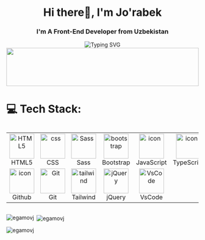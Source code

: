 <h1 align="center">Hi there👋, I'm Jo'rabek</h1>
<h3  align="center">I'm A Front-End Developer from Uzbekistan</h3>

<div  align="center">
  <img src="https://readme-typing-svg.herokuapp.com?font=Fira+Code&weight=500&size=24&pause=1000&center=true&vCenter=true&random=false&width=435&lines=Frontend+Developer;Engineer+Programmer" alt="Typing SVG" />
</div>

<!--   my-header-img -->
<img src="https://raw.githubusercontent.com/matfantinel/matfantinel/master/waves.svg" width="100%" height="100">

# 💻 Tech Stack:

<div style="display: flex; align-items: flex-start; align: center">
<table align="center">
  <tr>
     <td align="center" width="96">
        <img src="https://skillicons.dev/icons?i=html" width="65" height="65" alt="HTML5" />
      <br>HTML5
    </td>
    <td align="center" width="96">
        <img src="https://skillicons.dev/icons?i=css" width="65" height="65" alt="css" />
      <br>CSS
    </td>
<td align="center" width="96">
        <img src="https://techstack-generator.vercel.app/sass-icon.svg" width="65" height="65" alt="Sass" />
      <br>Sass
    </td>
    <td align="center"  width="96">
        <img src="https://skillicons.dev/icons?i=bootstrap" width="65" height="65" alt="bootstrap" />
      <br>Bootstrap
    </td>
    <td align="center" width="96">
        <img src="https://techstack-generator.vercel.app/js-icon.svg" alt="icon" width="65" height="65" />
      <br>JavaScript
    </td>
    <td align="center" width="96">
        <img src="https://techstack-generator.vercel.app/ts-icon.svg" alt="icon" width="65" height="65" />
      <br>TypeScript
    </td>
    <td align="center" width="96">
        <img src="https://techstack-generator.vercel.app/react-icon.svg" alt="icon" width="65" height="65" />
      <br>React
    </td>
    <td align="center" width="96">
      <img src="https://techstack-generator.vercel.app/redux-icon.svg" alt="icon" width="65" height="65" />
      <br>Redux
    </td>
  </tr>
    <td align="center" width="96">
        <img src="https://techstack-generator.vercel.app/github-icon.svg" alt="icon" width="65" height="65" />
      <br>Github
    </td>
    <td align="center" width="96"> 
        <img src="https://user-images.githubusercontent.com/25181517/192108372-f71d70ac-7ae6-4c0d-8395-51d8870c2ef0.png" width="65" height="65" alt="Git" />
      <br>Git
    </td>
    <td align="center" width="96">
        <img src="https://skillicons.dev/icons?i=tailwind" width="65" height="65" alt="tailwind" />
      <br>Tailwind
    </td>
    <td align="center" width="96">
        <img src="https://skillicons.dev/icons?i=jquery" width="65" height="65" alt="jQuery" />
      <br>jQuery
    </td>
      </td>
            <td align="center" width="96">
        <img src="https://skillicons.dev/icons?i=vscode" width="65" height="65" alt="VsCode" />
      <br>VsCode
    </td>
</table>
<br><br>
</div>

<p><img align="left" src="https://github-readme-stats.vercel.app/api/top-langs?username=egamovj&show_icons=true&locale=en&layout=compact" alt="egamovj" /></p>

<p>&nbsp;<img align="center" src="https://github-readme-stats.vercel.app/api?username=egamovj&show_icons=true&locale=en" alt="egamovj" /></p>

<p><img align="center" src="https://github-readme-streak-stats.herokuapp.com/?user=egamovj&" alt="egamovj" /></p>
